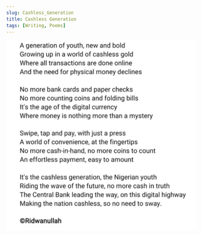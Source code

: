 ```yaml
---
slug: Cashless_Generation
title: Cashless Generation
tags: [Writing, Poems]
---
```



![](img/cashless.png)
